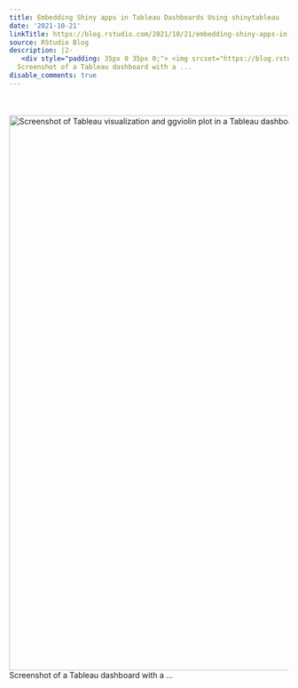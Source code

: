 ```yaml
---
title: Embedding Shiny apps in Tableau Dashboards Using shinytableau
date: '2021-10-21'
linkTitle: https://blog.rstudio.com/2021/10/21/embedding-shiny-apps-in-tableau-dashboards-using-shinytableau/
source: RStudio Blog
description: |2-
   <div style="padding: 35px 0 35px 0;"> <img srcset="https://blog.rstudio.com/2021/10/21/embedding-shiny-apps-in-tableau-dashboards-using-shinytableau/image1_hu1afe2ff93628e7803f0456868a39ad1f_347311_999x0_resize_box_2.png, https://blog.rstudio.com/2021/10/21/embedding-shiny-apps-in-tableau-dashboards-using-shinytableau/image1.png 2x" src="https://blog.rstudio.com/2021/10/21/embedding-shiny-apps-in-tableau-dashboards-using-shinytableau/image1.png" width="999" alt="Screenshot of Tableau visualization and ggviolin plot in a Tableau dashboard"/> <caption>
  Screenshot of a Tableau dashboard with a ...
disable_comments: true
---
```

 <div style="padding: 35px 0 35px 0;"> <img srcset="https://blog.rstudio.com/2021/10/21/embedding-shiny-apps-in-tableau-dashboards-using-shinytableau/image1_hu1afe2ff93628e7803f0456868a39ad1f_347311_999x0_resize_box_2.png, https://blog.rstudio.com/2021/10/21/embedding-shiny-apps-in-tableau-dashboards-using-shinytableau/image1.png 2x" src="https://blog.rstudio.com/2021/10/21/embedding-shiny-apps-in-tableau-dashboards-using-shinytableau/image1.png" width="999" alt="Screenshot of Tableau visualization and ggviolin plot in a Tableau dashboard"/> <caption>
Screenshot of a Tableau dashboard with a ...